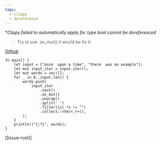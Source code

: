 ```yaml
---
tags:
  - clippy
  - dereference
---
```



**Clippy failed to automatically apply fix: type bool cannot be dereferenced*
<!-- ??? info -->
    
> Try to use .as_mut() it would be fix it

[Github](https://github.com/rust-lang/rust/issues/91561)

```
fn main() {
    let input = ["once  upon a time", "there  was an example"];
    let mut input_iter = input.iter();
    let mut words = vec![];
    for _ in 0..input.len() {
        words.push(
            input_iter
                .next()
                .as_mut()
                .unwrap()
                .split(' ')
                .filter(|x| *x != "")
                .collect::<Vec<_>>(),
        );
    }
    println!("{:?}", words);
}
```


[[issue-rust]]